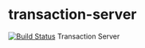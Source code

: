 # transaction-server
[![Build Status](https://travis-ci.org/moonshot-trading/transaction-server.svg?branch=master)](https://travis-ci.org/moonshot-trading/transaction-server)
Transaction Server
